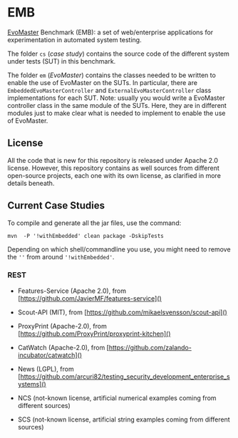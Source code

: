 # EMB
[EvoMaster](http://evomaster.org) Benchmark (EMB): 
a set of web/enterprise applications for experimentation in automated system testing.

The folder `cs` (*case study*) contains the source code of the different 
system under tests (SUT) in this benchmark.

The folder `em` (*EvoMaster*) contains the classes needed to be written to enable
the use of EvoMaster on the SUTs. 
In particular, there are `EmbeddedEvoMasterController` and
`ExternalEvoMasterController` class implementations for each SUT.
Note: usually you would write a EvoMaster controller class in the same module
of the SUTs. 
Here, they are in different modules just to make clear what is needed to implement
to enable the use of EvoMaster.


## License
All the code that is new for this repository is released under Apache 2.0 license. 
However, this repository contains as well sources from different open-source 
projects, each one with its own license, as clarified in more details beneath.

## Current Case Studies

To compile and generate all the jar files, use the command:

``mvn  -P '!withEmbedded' clean package -DskipTests`` 

Depending on which shell/commandline you use, you might need to remove the
 `''` from around `'!withEmbedded'`.

### REST

* Features-Service (Apache 2.0), from [https://github.com/JavierMF/features-service]()  

* Scout-API (MIT), from [https://github.com/mikaelsvensson/scout-api]()

* ProxyPrint (Apache-2.0), from [https://github.com/ProxyPrint/proxyprint-kitchen]()

* CatWatch (Apache-2.0), from [https://github.com/zalando-incubator/catwatch]()

<!---
Currently issues with MongoDB handling
* OCVN (MIT), from [https://github.com/devgateway/ocvn]()
-->

* News (LGPL), from [https://github.com/arcuri82/testing_security_development_enterprise_systems]() 

* NCS (not-known license, artificial numerical examples coming from different sources)
 
* SCS (not-known license, artificial string examples coming from different sources)

 
